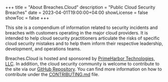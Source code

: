 +++
title = "About Breaches.Cloud"
description = "Public Cloud Security Breaches"
date = 2023-04-01T19:00:00+04:00
showLicense = false
showToc = false
+++

This site is a compendium of information related to security incidents and breaches with customers operating in the major cloud providers. It is intended to help cloud security practitioners articulate the risks of specific cloud security mistakes and to help them inform their respective leadership, development, and operations teams.


Breaches.Cloud is hosted and sponsored by [PrimeHarbor Technologies, LLC](https://www.primeharbor.com). In addition, the cloud security community is welcome to contribute to the site via our [GitHub Repository](https://github.com/jchrisfarris/breaches.cloud). You can find more information on how to contribute under the [CONTRIBUTING.md](https://github.com/jchrisfarris/breaches.cloud/CONTRIBUTING.md) file.
